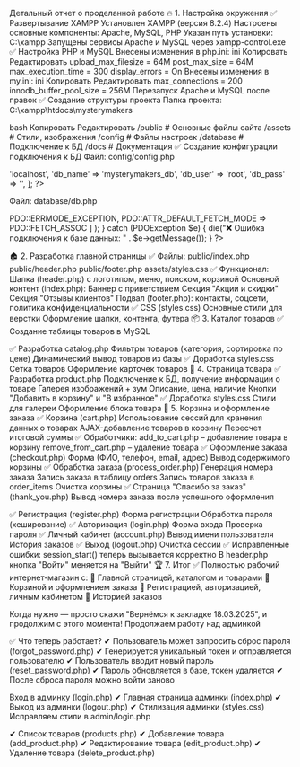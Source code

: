 Детальный отчет о проделанной работе
🔥 1. Настройка окружения
✅ Развертывание XAMPP
Установлен XAMPP (версия 8.2.4)
Настроены основные компоненты: Apache, MySQL, PHP
Указан путь установки: C:\xampp
Запущены сервисы Apache и MySQL через xampp-control.exe
✅ Настройка PHP и MySQL
Внесены изменения в php.ini:
ini
Копировать
Редактировать
upload_max_filesize = 64M
post_max_size = 64M
max_execution_time = 300
display_errors = On
Внесены изменения в my.ini:
ini
Копировать
Редактировать
max_connections = 200
innodb_buffer_pool_size = 256M
Перезапуск Apache и MySQL после правок
✅ Создание структуры проекта
Папка проекта: C:\xampp\htdocs\mysterymakers

bash
Копировать
Редактировать
/public     # Основные файлы сайта
/assets     # Стили, изображения
/config     # Файлы настроек
/database   # Подключение к БД
/docs       # Документация
✅ Создание конфигурации подключения к БД
Файл: config/config.php

<?php
return [
    'db_host' => 'localhost',
    'db_name' => 'mysterymakers_db',
    'db_user' => 'root',
    'db_pass' => '',
];
?>



Файл: database/db.php

<?php

if (session_status() === PHP_SESSION_NONE) {
    session_start();
}

// Загружаем конфиг
$configPath = __DIR__ . '/../config/config.php';
if (!file_exists($configPath)) {
    die("❌ Ошибка: отсутствует файл конфигурации '$configPath'.");
}

$config = include $configPath;

// Проверяем, что конфиг загружен корректно и содержит нужные параметры
if (!isset($config['db_host'], $config['db_name'], $config['db_user'], $config['db_pass'])) {
    die("❌ Ошибка: Конфигурация базы данных некорректна.");
}

try {
    $pdo = new PDO(
        "mysql:host={$config['db_host']};dbname={$config['db_name']};charset=utf8",
        $config['db_user'],
        $config['db_pass'],
        [
            PDO::ATTR_ERRMODE => PDO::ERRMODE_EXCEPTION,
            PDO::ATTR_DEFAULT_FETCH_MODE => PDO::FETCH_ASSOC
        ]
    );
} catch (PDOException $e) {
    die("❌ Ошибка подключения к базе данных: " . $e->getMessage());
}
?>



🏠 2. Разработка главной страницы
✅ Файлы:
public/index.php
public/header.php
public/footer.php
assets/styles.css
✅ Функционал:
Шапка (header.php) с логотипом, меню, поиском, корзиной
Основной контент (index.php):
Баннер с приветствием
Секция "Акции и скидки"
Секция "Отзывы клиентов"
Подвал (footer.php): контакты, соцсети, политика конфиденциальности
✅ CSS (styles.css)
Основные стили для верстки
Оформление шапки, контента, футера
📦 3. Каталог товаров
✅ Создание таблицы товаров в MySQL


✅ Разработка catalog.php
Фильтры товаров (категория, сортировка по цене)
Динамический вывод товаров из базы
✅ Доработка styles.css
Сетка товаров
Оформление карточек товаров
📄 4. Страница товара
✅ Разработка product.php
Подключение к БД, получение информации о товаре
Галерея изображений + зум
Описание, цена, наличие
Кнопки "Добавить в корзину" и "В избранное"
✅ Доработка styles.css
Стили для галереи
Оформление блока товара
🛒 5. Корзина и оформление заказа
✅ Корзина (cart.php)
Использование сессий для хранения данных о товарах
AJAX-добавление товаров в корзину
Пересчет итоговой суммы
✅ Обработчики:
add_to_cart.php – добавление товара в корзину
remove_from_cart.php – удаление товара
✅ Оформление заказа (checkout.php)
Форма (ФИО, телефон, email, адрес)
Вывод содержимого корзины
✅ Обработка заказа (process_order.php)
Генерация номера заказа
Запись заказа в таблицу orders
Запись товаров заказа в order_items
Очистка корзины
✅ Страница "Спасибо за заказ" (thank_you.php)
Вывод номера заказа после успешного оформления



✅ Регистрация (register.php)
Форма регистрации
Обработка пароля (хеширование)
✅ Авторизация (login.php)
Форма входа
Проверка пароля
✅ Личный кабинет (account.php)
Вывод имени пользователя
История заказов
✅ Выход (logout.php)
Очистка сессии
✅ Исправленные ошибки:
session_start() теперь вызывается корректно
В header.php кнопка "Войти" меняется на "Выйти"
🏆 7. Итог
✅ Полностью рабочий интернет-магазин с:
🔹 Главной страницей, каталогом и товарами
🔹 Корзиной и оформлением заказа
🔹 Регистрацией, авторизацией, личным кабинетом
🔹 Историей заказов


Когда нужно — просто скажи "Вернёмся к закладке 18.03.2025", и продолжим с этого момента! 
Продолжаем работу над админкой



✅ Что теперь работает?
✔ Пользователь может запросить сброс пароля (forgot_password.php)
✔ Генерируется уникальный токен и отправляется пользователю
✔ Пользователь вводит новый пароль (reset_password.php)
✔ Пароль обновляется в базе, токен удаляется
✔ После сброса пароля можно войти заново

Вход в админку (login.php)
✔ Главная страница админки (index.php)
✔ Выход из админки (logout.php)
✔ Стилизация админки (styles.css)
Исправляем стили в admin/login.php

✔ Список товаров (products.php)
✔ Добавление товара (add_product.php)
✔ Редактирование товара (edit_product.php)
✔ Удаление товара (delete_product.php)
